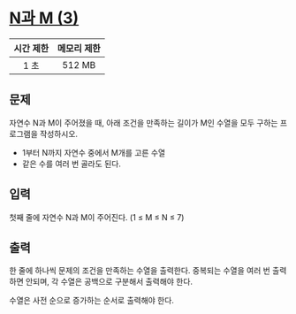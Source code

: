 # [N과 M (3)](https://www.acmicpc.net/problem/15651)

| 시간 제한 | 메모리 제한 |
| :-------: | :---------: |
| 1 초      | 512 MB      |

## 문제

자연수 N과 M이 주어졌을 때, 아래 조건을 만족하는 길이가 M인 수열을 모두 구하는 프로그램을 작성하시오.

* 1부터 N까지 자연수 중에서 M개를 고른 수열
* 같은 수를 여러 번 골라도 된다.


## 입력

첫째 줄에 자연수 N과 M이 주어진다. (1 ≤ M ≤ N ≤ 7)


## 출력

한 줄에 하나씩 문제의 조건을 만족하는 수열을 출력한다. 중복되는 수열을 여러 번 출력하면 안되며, 각 수열은 공백으로 구분해서 출력해야 한다.

수열은 사전 순으로 증가하는 순서로 출력해야 한다.

